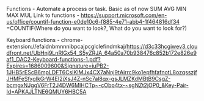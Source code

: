 Functions - Automate a process or task.
Basic as of now 
SUM 
AVG
MIN
MAX
MUL
Link to functions - https://support.microsoft.com/en-us/office/countif-function-e0de10c6-f885-4e71-abb4-1f464816df34
=COUNTIF(Where do you want to look?, What do you want to look for?)

Keyboard functions - chrome-extension://efaidnbmnnnibpcajpcglclefindmkaj/https://d3c33hcgiwev3.cloudfront.net/UbHnj9LnRlGx54_S5yZRJA_64a50a70b938476c852b172e826e9af1_DAC2-Keyboard-functions-1.pdf?Expires=1686009600&Signature=iuPB2-1JHB5rEScB6mpLDFT6CsIKlMJx4CX7aNnj9tAirrc9ko1epfhfafnotL8ozqsszjfJHMFeSfxgIkGrW4EI2jXsJ4Z-nSc7al8qx-gsJLMZKdMBtB9CsgZ-bcmgxNJggV6FrT2J4DW6MlHCTp~-cObp4tx-~sgNZt2jOP0_&Key-Pair-Id=APKAJLTNE6QMUY6HBC5A